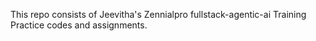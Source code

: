 This repo consists of Jeevitha's Zennialpro fullstack-agentic-ai Training Practice codes and assignments.
